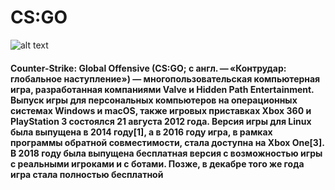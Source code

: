 <h1>CS:GO</h1>

![alt text][logo]
  
[logo]: https://sos-campmobile.pstatic.net/c/30dch3/h_584Ud018bngtcst4ps5yluc_putjyt.jpg "Logo Title Text 2"

<h4>Counter-Strike: Global Offensive (CS:GO; с англ. — «Контрудар: глобальное наступление») — многопользовательская компьютерная игра, разработанная компаниями Valve и Hidden Path Entertainment. Выпуск игры для персональных компьютеров на операционных системах Windows и macOS, также игровых приставках Xbox 360 и PlayStation 3 состоялся 21 августа 2012 года. Версия игры для Linux была выпущена в 2014 году[1], а в 2016 году игра, в рамках программы обратной совместимости, стала доступна на Xbox One[3]. В 2018 году была выпущена бесплатная версия с возможностью игры с реальными игроками и с ботами. Позже, в декабре того же года игра стала полностью бесплатной<h4>
